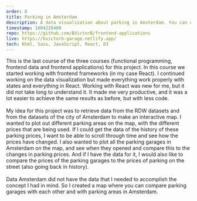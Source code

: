 ```yaml
---
order: 8
title: Parking in Amsterdam
description: A data visualization about parking in Amsterdam. You can compare parking garages with each other or with districts in this web-application.
timestamp: 1604228400
repo: https://github.com/BVictorB/frontend-applications
live: https://bvictorb-garage.netlify.app/
tech: Html, Sass, JavaScript, React, D3
---
```


This is the last course of the three courses (functional programming, frontend data and frontend applications) for this project. In this course we started working with frontend frameworks (in my case React). I continued working on the data visualization but made everything work properly with states and everything in React. Working with React was new for me, but it did not take long to understand it. It made me very productive, and it was a lot easier to achieve the same results as before, but with less code.  
&nbsp;  
My idea for this project was to retrieve data from the RDW datasets and from the datasets of the city of Amsterdam to make an interactive map. I wanted to plot out different parking areas on the map, with the different prices that are being used. If I could get the data of the history of these parking prices, I want to be able to scroll through time and see how the prices have changed. I also wanted to plot all the parking garages in Amsterdam on the map, and see when they opened and compare this to the changes in parking prices. And if I have the data for it, I would also like to compare the prices of the parking garages to the prices of parking on the street (also going back in history).  
&nbsp;  
Data Amsterdam did not have the data that I needed to accomplish the concept I had in mind. So I created a map where you can compare parking garages with each other and with parking areas in Amsterdam.
